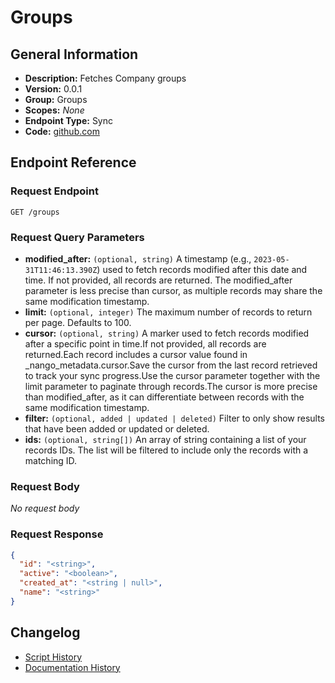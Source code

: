 <!-- BEGIN GENERATED CONTENT -->
# Groups

## General Information

- **Description:** Fetches Company groups
- **Version:** 0.0.1
- **Group:** Groups
- **Scopes:** _None_
- **Endpoint Type:** Sync
- **Code:** [github.com](https://github.com/NangoHQ/integration-templates/tree/main/integrations/workday/syncs/groups.ts)


## Endpoint Reference

### Request Endpoint

`GET /groups`

### Request Query Parameters

- **modified_after:** `(optional, string)` A timestamp (e.g., `2023-05-31T11:46:13.390Z`) used to fetch records modified after this date and time. If not provided, all records are returned. The modified_after parameter is less precise than cursor, as multiple records may share the same modification timestamp.
- **limit:** `(optional, integer)` The maximum number of records to return per page. Defaults to 100.
- **cursor:** `(optional, string)` A marker used to fetch records modified after a specific point in time.If not provided, all records are returned.Each record includes a cursor value found in _nango_metadata.cursor.Save the cursor from the last record retrieved to track your sync progress.Use the cursor parameter together with the limit parameter to paginate through records.The cursor is more precise than modified_after, as it can differentiate between records with the same modification timestamp.
- **filter:** `(optional, added | updated | deleted)` Filter to only show results that have been added or updated or deleted.
- **ids:** `(optional, string[])` An array of string containing a list of your records IDs. The list will be filtered to include only the records with a matching ID.

### Request Body

_No request body_

### Request Response

```json
{
  "id": "<string>",
  "active": "<boolean>",
  "created_at": "<string | null>",
  "name": "<string>"
}
```

## Changelog

- [Script History](https://github.com/NangoHQ/integration-templates/commits/main/integrations/workday/syncs/groups.ts)
- [Documentation History](https://github.com/NangoHQ/integration-templates/commits/main/integrations/workday/syncs/groups.md)

<!-- END  GENERATED CONTENT -->

